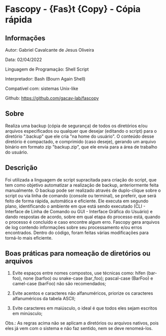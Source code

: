 # Fascopy - {Fas}t {Copy} - Cópia rápida

## Informações

Autor: Gabriel Cavalcante de Jesus Oliveira

Data: 02/04/2022

Linguagem de Programação: Shell Script

Interpretador: Bash (Bourn Again Shell)

Compatível com: sistemas Unix-like

Github: https://github.com/gacav-lab/fascopy

## Sobre

Realiza uma backup (cópia de segurança) de todos os diretórios e/ou arquivos especificados ou qualquer que desejar (editando o script) para o diretório ".backup" que ele cria "na home do usuário". O conteúdo desse diretório é compactado, e comprimido (caso deseje), gerando um arquivo binário em formato zip "backup.zip", que ele envia para a área de trabalho do usuário.

## Descrição

Foi utilizada a linguagem de script supracitada para criação do script, que tem como objetivo automatizar a realização de backup, anteriormente feita manualmente. O backup pode ser realizado através de duplo-clique sobre o script ou via linha de comando (console ou terminal), se preferir, que será feito de forma rápida, automática e eficiente. Ele executa em segundo plano, identificando o ambiente em que está sendo executado (CLI - Interface de Linha de Comando ou GUI - Interface Gráfica do Usuário) e dando respostas de acordo, sobre em qual etapa do processo está, quando o processo é concluído e caso encontre algum erro. Fascopy gera arquivos de log contendo informações sobre seu processamento e/ou erros encontrados. Dentro do código, foram feitas várias modificações para torná-lo mais eficiente.

## Boas práticas para nomeação de diretórios ou arquivos

1. Evite espaços entre nomes compostos, use técnicas como: hífen (bar-foo), none (barfoo) ou snake-case (bar_foo); pascal-case (BarFoo) e
camel-case (barFoo) não são recomendados;

2. Evite acentos e caracteres não alfanuméricos, priorize os caracteres alfanuméricos da tabela ASCII;

3. Evite caracteres em maiúsculo, o ideal é que todos eles sejam escritos em minúsculo;

Obs.: As regras acima não se aplicam a diretórios ou arquivos nativos, pois eles já vem com o sistema e não faz sentido, nem se deve
renomeá-los.
